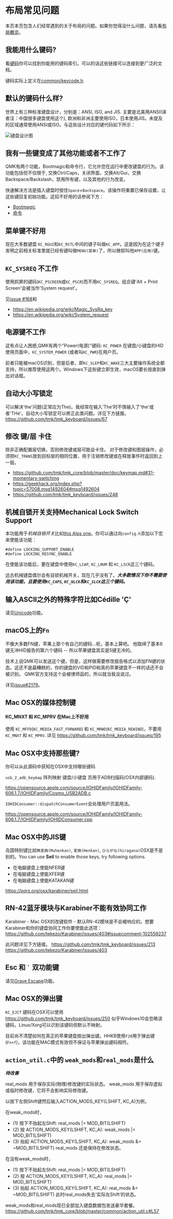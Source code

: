 # 布局常见问题

本页本页包含人们经常遇到的关于布局的问题。如果你觉得没什么问题，请先看[布局概览](keymap.md)。

## 我能用什么键码?
看[键码](keycodes.md)你可以找到你能用的键码索引。可以的话这些链接可以连接到更广泛的文档。

键码实际上定义在[common/keycode.h](https://github.com/qmk/qmk_firmware/blob/master/tmk_core/common/keycode.h).

## 默认的键码什么样?

世界上有三种标准键盘设计，分别是：ANSI, ISO, and JIS. 主要是北美用ANSI(译者注：中国很多键盘使用这个), 欧洲和非洲主要使用ISO，日本使用JIS。未提及的区域通常使用ANSI或ISO。与这些设计对应的键代码如下所示：

<!-- 该图片的来源: https://www.keyboard-layout-editor.com/#/gists/bf431647d1001cff5eff20ae55621e9a -->
![键盘设计图](https://i.imgur.com/5wsh5wM.png)

## 我有一些键变成了其他功能或者不工作了

QMK有两个功能，Bootmagic和命令行，它允许您在运行中更改键盘的行为。该功能包括但不仅限于, 交换Ctrl/Caps，关闭界面，交换Alt/Gui，交换 Backspace/Backslash，禁用所有键，以及其他的行为改变。

快速解决方法是插入键盘时按住`Space`+`Backspace`。该操作将重置已保存设置，让这些键回复初始功能。这招不好用的话参阅下方：

* [Bootmagic](feature_bootmagic.md)
* [命令](feature_command.md) 

## 菜单键不好用

现在大多数键盘 `KC_RGUI`和`KC_RCTL`中间的键子叫做`KC_APP`。这是因为在这个键子发明之前相关标准里就已经有键叫做`MENU(菜单)`了，所以微软叫他`APP(应用)`键。

## `KC_SYSREQ` 不工作
使用抓屏的键码(`KC_PSCREEN`或`KC_PSCR`)而不用`KC_SYSREQ`。组合键'Alt + Print Screen'会被当作'System request'。

见[issue #168](https://github.com/tmk/tmk_keyboard/issues/168)和
* https://en.wikipedia.org/wiki/Magic_SysRq_key
* https://en.wikipedia.org/wiki/System_request

## 电源键不工作

这有点让人困惑,QMK有两个"Power(电源)"键码: `KC_POWER` 在键盘/小键盘的HID使用页面中，`KC_SYSTEM_POWER` (或者叫`KC_PWR`)在用户页。

前者只能被macOS识别，但是后者，即`KC_SLEP`和`KC_WAKE`三大主要操作系统全都支持，所以推荐使用这两个。Windows下这些键立即生效，macOS要长按直到弹出对话框。

## 自动大小写锁定
可以解决'the'问题(正常应为The)。我经常在输入'The'时不慎输入了'the'或者'THe'。自动大小写锁定可以修正此类问题。详见下方链接。
https://github.com/tmk/tmk_keyboard/issues/67

## 修改 键/层 卡住
除非正确配置层切换，否则修改键或层可能会卡住。
对于修改键和图层操作，必须把`KC_TRANS`放到目标层的相同位置，用于注销修改键或在释放事件时返回到上一层。
* https://github.com/tmk/tmk_core/blob/master/doc/keymap.md#31-momentary-switching
* https://geekhack.org/index.php?topic=57008.msg1492604#msg1492604
* https://github.com/tmk/tmk_keyboard/issues/248


## 机械自锁开关支持Mechanical Lock Switch Support

本功能用于*机械自锁开关*比如[this Alps one](https://deskthority.net/wiki/Alps_SKCL_Lock)。你可以通过向`config.h`添加以下宏来使能该功能：

```
#define LOCKING_SUPPORT_ENABLE
#define LOCKING_RESYNC_ENABLE
```

在使能该功能后，要在键盘中使用`KC_LCAP`, `KC_LNUM` 和 `KC_LSCR`这三个键码。

远古机械键盘偶尔会有自锁机械开关，现在几乎没有了。***大多数情况下你不需要使用该功能，且要使用`KC_CAPS`, `KC_NLCK`和`KC_SLCK`这三个键码。***

## 输入ASCII之外的特殊字符比如Cédille 'Ç'

请见[Unicode](feature_unicode.md)功能。

## macOS上的`Fn` 

不像大多数FN键，苹果上那个有自己的键码...呃，基本上算吧。 他取缔了基本6键无冲HID报告的第六个键码 -- 所以苹果键盘其实是5键无冲的。

技术上说QMK可以发送这个键。但是，这样做需要修改报告格式以添加FN键的状态。这还不是最糟糕的，你的键盘的VID和PID和真的苹果键盘不一样的话还不会被识别。
QMK官方支持这个会被律师函的，所以就当我没说过。

详见[issue#2179](https://github.com/qmk/qmk_firmware/issues/2179)。


## Mac OSX的媒体控制键
#### KC_MNXT 和 KC_MPRV 在Mac上不好用
使用 `KC_MFFD`(`KC_MEDIA_FAST_FORWARD`) 和 `KC_MRWD`(`KC_MEDIA_REWIND`)，不要用 `KC_MNXT` 和 `KC_MPRV`.
详见 https://github.com/tmk/tmk_keyboard/issues/195


## Mac OSX中支持那些键?
你可以从此源码中获知在OSX中支持哪些键码

`usb_2_adb_keymap` 阵列映射 键盘/小键盘 页用于ADB扫描码(OSX内部键码).

https://opensource.apple.com/source/IOHIDFamily/IOHIDFamily-606.1.7/IOHIDFamily/Cosmo_USB2ADB.c

`IOHIDConsumer::dispatchConsumerEvent`会处理用户页面用法。
<!--翻译问题：上面那两句翻译的不好-> handles Consumer page usages. -->
https://opensource.apple.com/source/IOHIDFamily/IOHIDFamily-606.1.7/IOHIDFamily/IOHIDConsumer.cpp


## Mac OSX中的JIS键
岛国特别键比如`無変換(Muhenkan)`, `変換(Henkan)`, `ひらがな(hiragana)`OSX是不是别的。You can use **Seil** to enable those keys, try following options.
<!--翻译问题：以上“岛国特别键”没有任何地域歧视的意思 -->
* 在电脑键盘上使能NFER键
* 在电脑键盘上使能XFER键
* 在电脑键盘上使能KATAKAN键

https://pqrs.org/osx/karabiner/seil.html


## RN-42蓝牙模块与Karabiner不能有效协同工作
Karabiner - Mac OSX的改键软件 - 默认RN-42模块是不会被响应的。想要Karabiner和你的键盘协同工作你要使能此选项：
https://github.com/tekezo/Karabiner/issues/403#issuecomment-102559237

此问题详见下方链接。
https://github.com/tmk/tmk_keyboard/issues/213
https://github.com/tekezo/Karabiner/issues/403


## Esc 和 <code>&#96;</code> 双功能键

请见[Grave Escape](feature_grave_esc.md)功能。

## Mac OSX的弹出键
`KC_EJCT` 键码在OSX可以使用 https://github.com/tmk/tmk_keyboard/issues/250
似乎Windows10会忽略该键码，Linux/Xorg可以识别该键码但默认不映射。

目前尚不清楚如何在真正的苹果键盘按出弹出键。HHKB使用`F20`用于弹出键(`Fn+f`)，该功能在MAC模式有效但不保证与苹果弹出键码相符。


## `action_util.c`中的 `weak_mods`和`real_mods`是什么
___待改善___

real_mods 用于保存实际(物理)修改键的实际状态。
weak_mods 用于保存虚拟或临时修改键，它将不会影响实际修改键。

以按下左侧Shift键然后输入ACTION_MODS_KEY(LSHIFT, KC_A)为例，

在weak_mods时，
* (1) 按下不抬起左Shift: real_mods |= MOD_BIT(LSHIFT)
* (2) 按 ACTION_MODS_KEY(LSHIFT, KC_A): weak_mods |= MOD_BIT(LSHIFT)
* (3) 抬起 ACTION_MODS_KEY(LSHIFT, KC_A): weak_mods &= ~MOD_BIT(LSHIFT)
real_mods 还是保持在修改状态。

在没有weak_mods时，
* (1) 按下不抬起左Shift: real_mods |= MOD_BIT(LSHIFT)
* (2) 按 ACTION_MODS_KEY(LSHIFT, KC_A): real_mods |= MOD_BIT(LSHIFT)
* (3) 抬起 ACTION_MODS_KEY(LSHIFT, KC_A): real_mods &= ~MOD_BIT(LSHIFT)
此时real_mods失去‘实际左Shift’的状态。

weak_mods和real_mods现已全部加入键盘数据包发送豪华套餐。
https://github.com/tmk/tmk_core/blob/master/common/action_util.c#L57
